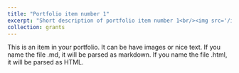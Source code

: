 ```yaml
---
title: "Portfolio item number 1"
excerpt: "Short description of portfolio item number 1<br/><img src='/images/500x300.png'>"
collection: grants
---
```


This is an item in your portfolio. It can be have images or nice text. If you name the file .md, it will be parsed as markdown. If you name the file .html, it will be parsed as HTML. 

